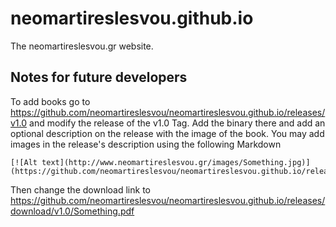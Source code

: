 # neomartireslesvou.github.io

The neomartireslesvou.gr website.

## Notes for future developers
To add books go to https://github.com/neomartireslesvou/neomartireslesvou.github.io/releases/v1.0 and modify the release of the v1.0 Tag.
Add the binary there and add an optional description on the release with the image of the book.
You may add images in the release's description using the following Markdown

```
[![Alt text](http://www.neomartireslesvou.gr/images/Something.jpg)](https://github.com/neomartireslesvou/neomartireslesvou.github.io/releases/download/v1.0/Something.pdf)
```

Then change the download link to
https://github.com/neomartireslesvou/neomartireslesvou.github.io/releases/download/v1.0/Something.pdf

